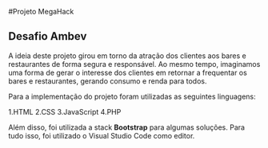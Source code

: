 #Projeto MegaHack

## Desafio Ambev

A ideia deste projeto girou em torno da atração dos clientes aos bares e restaurantes de forma segura e responsável. Ao mesmo tempo, imaginamos uma forma de gerar o interesse dos clientes em retornar a frequentar os bares e restaurantes, gerando consumo e renda para todos.

Para a implementação do projeto foram utilizadas as seguintes linguagens:

1.HTML
2.CSS
3.JavaScript
4.PHP

Além disso, foi utilizada a stack **Bootstrap** para algumas soluções. Para tudo isso, foi utilizado o Visual Studio Code como editor.

